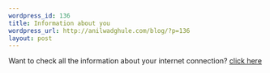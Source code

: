 ```yaml
--- 
wordpress_id: 136
title: Information about you
wordpress_url: http://anilwadghule.com/blog/?p=136
layout: post
---
```

Want to check all the information about your internet connection? <a href="http://www.dnsstuff.com/tools/aboutyou.ch">click here</a>
